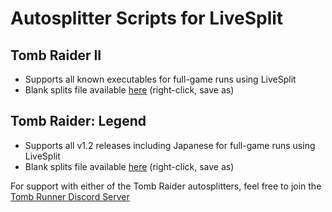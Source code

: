 # Autosplitter Scripts for LiveSplit
## Tomb Raider II
 - Supports all known executables for full-game runs using LiveSplit
 - Blank splits file available [here](https://raw.githubusercontent.com/FluxMonkii/Autosplitters/master/Splits/TombRaiderII-splits.lss) (right-click, save as)
 
## Tomb Raider: Legend
 - Supports all v1.2 releases including Japanese for full-game runs using LiveSplit
 - Blank splits file available [here](https://raw.githubusercontent.com/FluxMonkii/Autosplitters/master/Splits/TombRaiderLegend-splits.lss) (right-click, save as)
 
For support with either of the Tomb Raider autosplitters, feel free to join the [Tomb Runner Discord Server](https://discord.gg/UPawKth)
